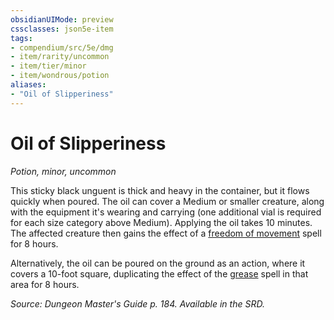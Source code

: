 ```yaml
---
obsidianUIMode: preview
cssclasses: json5e-item
tags:
- compendium/src/5e/dmg
- item/rarity/uncommon
- item/tier/minor
- item/wondrous/potion
aliases: 
- "Oil of Slipperiness"
---
```

# Oil of Slipperiness
*Potion, minor, uncommon*  


This sticky black unguent is thick and heavy in the container, but it flows quickly when poured. The oil can cover a Medium or smaller creature, along with the equipment it's wearing and carrying (one additional vial is required for each size category above Medium). Applying the oil takes 10 minutes. The affected creature then gains the effect of a [freedom of movement](/compendium/spells/freedom-of-movement.md) spell for 8 hours.

Alternatively, the oil can be poured on the ground as an action, where it covers a 10-foot square, duplicating the effect of the [grease](/compendium/spells/grease.md) spell in that area for 8 hours.

*Source: Dungeon Master's Guide p. 184. Available in the SRD.*